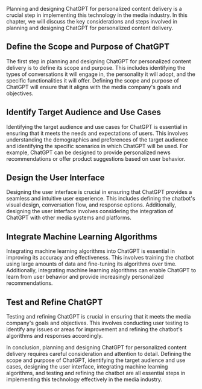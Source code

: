 
Planning and designing ChatGPT for personalized content delivery is a crucial step in implementing this technology in the media industry. In this chapter, we will discuss the key considerations and steps involved in planning and designing ChatGPT for personalized content delivery.

Define the Scope and Purpose of ChatGPT
---------------------------------------

The first step in planning and designing ChatGPT for personalized content delivery is to define its scope and purpose. This includes identifying the types of conversations it will engage in, the personality it will adopt, and the specific functionalities it will offer. Defining the scope and purpose of ChatGPT will ensure that it aligns with the media company's goals and objectives.

Identify Target Audience and Use Cases
--------------------------------------

Identifying the target audience and use cases for ChatGPT is essential in ensuring that it meets the needs and expectations of users. This involves understanding the demographics and preferences of the target audience and identifying the specific scenarios in which ChatGPT will be used. For example, ChatGPT can be designed to provide personalized news recommendations or offer product suggestions based on user behavior.

Design the User Interface
-------------------------

Designing the user interface is crucial in ensuring that ChatGPT provides a seamless and intuitive user experience. This includes defining the chatbot's visual design, conversation flow, and response options. Additionally, designing the user interface involves considering the integration of ChatGPT with other media systems and platforms.

Integrate Machine Learning Algorithms
-------------------------------------

Integrating machine learning algorithms into ChatGPT is essential in improving its accuracy and effectiveness. This involves training the chatbot using large amounts of data and fine-tuning its algorithms over time. Additionally, integrating machine learning algorithms can enable ChatGPT to learn from user behavior and provide increasingly personalized recommendations.

Test and Refine ChatGPT
-----------------------

Testing and refining ChatGPT is crucial in ensuring that it meets the media company's goals and objectives. This involves conducting user testing to identify any issues or areas for improvement and refining the chatbot's algorithms and responses accordingly.

In conclusion, planning and designing ChatGPT for personalized content delivery requires careful consideration and attention to detail. Defining the scope and purpose of ChatGPT, identifying the target audience and use cases, designing the user interface, integrating machine learning algorithms, and testing and refining the chatbot are all essential steps in implementing this technology effectively in the media industry.
